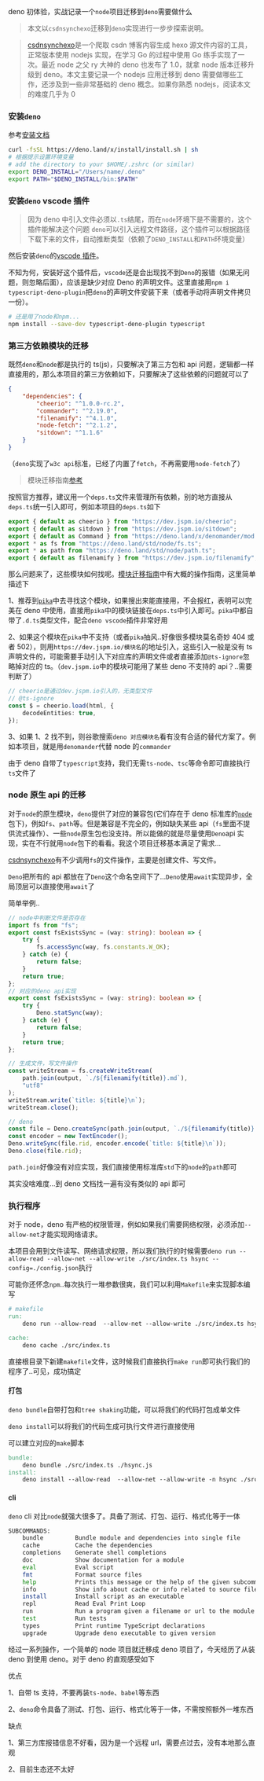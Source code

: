 deno 初体验，实战记录一个`node`项目迁移到`deno`需要做什么

> 本文以`csdnsynchexo`迁移到`deno`实现进行一步步探索说明。

> [csdnsynchexo](https://github.com/flytam/CsdnSyncHexo)是一个爬取 csdn 博客内容生成 hexo 源文件内容的工具，正常版本使用 nodejs 实现，在学习 Go 的过程中使用 Go 练手实现了一次。最近 node 之父 ry 大神的 deno 也发布了 1.0，就拿 node 版本迁移升级到 deno。本文主要记录一个 nodejs 应用迁移到 deno 需要做哪些工作，还涉及到一些非常基础的 deno 概念。如果你熟悉 nodejs，阅读本文的难度几乎为 0

### 安装`deno`

参考[安装文档](https://deno.land/#installation)

```bash
curl -fsSL https://deno.land/x/install/install.sh | sh
# 根据提示设置环境变量
# add the directory to your $HOME/.zshrc (or similar)
export DENO_INSTALL="/Users/name/.deno"
export PATH="$DENO_INSTALL/bin:$PATH"
```

### 安装`deno` vscode 插件

> 因为 deno 中引入文件必须以`.ts`结尾，而在`node`环境下是不需要的，这个插件能解决这个问题
> `deno`可以引入远程文件路径，这个插件可以根据路径下载下来的文件，自动推断类型（依赖了`DENO_INSTALL`和`PATH`环境变量）

然后安装`deno`的[vscode 插件](https://github.com/justjavac/typescript-deno-plugin)。

不知为何，安装好这个插件后，`vscode`还是会出现找不到`Deno`的报错（如果无问题，则忽略后面），应该是缺少对应 Deno 的声明文件。这里直接用`npm i typescript-deno-plugin`把`deno`的声明文件安装下来（或者手动将声明文件拷贝一份）。

```bash
# 还是用了node和npm...
npm install --save-dev typescript-deno-plugin typescript
```

### 第三方依赖模块的迁移

既然`deno`和`node`都是执行的 ts(js)，只要解决了第三方包和 api 问题，逻辑都一样直接用的，那么本项目的第三方依赖如下，只要解决了这些依赖的问题就可以了

```json
{
    "dependencies": {
        "cheerio": "^1.0.0-rc.2",
        "commander": "^2.19.0",
        "filenamify": "^4.1.0",
        "node-fetch": "^2.1.2",
        "sitdown": "^1.1.6"
    }
}
```

（`deno`实现了`w3c api`标准，已经了内置了`fetch`，不再需要用`node-fetch`了）

> 模块迁移指南[参考](https://denotutorials.net/migrating-your-npm-packages-to-deno.html)

按照官方推荐，建议用一个`deps.ts`文件来管理所有依赖，别的地方直接从`deps.ts`统一引入即可，例如本项目的`deps.ts`如下

```ts
export { default as cheerio } from "https://dev.jspm.io/cheerio";
export { default as sitdown } from "https://dev.jspm.io/sitdown";
export { default as Command } from "https://deno.land/x/denomander/mod.ts";
export * as fs from "https://deno.land/std/node/fs.ts";
export * as path from "https://deno.land/std/node/path.ts";
export { default as filenamify } from "https://dev.jspm.io/filenamify";
```

那么问题来了，这些模块如何找呢。[模块迁移指南](https://denotutorials.net/migrating-your-npm-packages-to-deno.html)中有大概的操作指南，这里简单描述下

1、推荐到[`pika`](https://www.pika.dev/cdn)中去寻找这个模块，如果搜出来能直接用，不会报红，表明可以完美在 deno 中使用，直接用`pika`中的模块链接在`deps.ts`中引入即可。`pika`中都自带了`.d.ts`类型文件，配合`deno vscode`插件非常好用

2、如果这个模块在`pika`中不支持（或者`pika`抽风..好像很多模块莫名奇妙 404 或者 502），则用`https://dev.jspm.io/模块名`的地址引入，这些引入一般是没有 ts 声明文件的，可能需要手动引入下对应库的声明文件或者直接添加`@ts-ignore`忽略掉对应的 ts。（`dev.jspm.io`中的模块可能用了某些 deno 不支持的 api？..需要判断了）

```ts
// cheerio是通过dev.jspm.io引入的，无类型文件
// @ts-ignore
const $ = cheerio.load(html, {
    decodeEntities: true,
});
```

3、如果 1、2 找不到，则谷歌搜索`deno 对应模块名`看有没有合适的替代方案了。例如本项目，就是用`denomander`代替 node 的`commander`

由于 deno 自带了`typescript`支持，我们无需`ts-node`、`tsc`等命令即可直接执行`ts`文件了

### node 原生 api 的迁移

对于`node`的原生模块，`deno`提供了对应的兼容包(它们存在于 deno 标准库的[`node`](https://github.com/denoland/deno/tree/master/std/node)包下)，例如`fs`、`path`等。但是兼容是不完全的，例如缺失某些 api（`fs`里面不提供流式操作）、一些`node`原生包也没支持。所以能做的就是尽量使用`Deno`api 实现，实在不行就用`node`包下的看看。我这个项目迁移基本满足了需求...

[csdnsynchexo](https://github.com/flytam/CsdnSyncHexo)有不少调用`fs`的文件操作，主要是创建文件、写文件。

`Deno`把所有的 api 都放在了`Deno`这个命名空间下了...`Deno`使用`await`实现异步，全局顶层可以直接使用`await`了

简单举例..

```ts
// node中判断文件是否存在
import fs from "fs";
export const fsExistsSync = (way: string): boolean => {
    try {
        fs.accessSync(way, fs.constants.W_OK);
    } catch (e) {
        return false;
    }
    return true;
};
// 对应的deno api实现
export const fsExistsSync = (way: string): boolean => {
    try {
        Deno.statSync(way);
    } catch (e) {
        return false;
    }
    return true;
};
```

```ts
// 生成文件，写文件操作
const writeStream = fs.createWriteStream(
    path.join(output, `./${filenamify(title)}.md`),
    "utf8"
);
writeStream.write(`title: ${title}\n`);
writeStream.close();

// deno
const file = Deno.createSync(path.join(output, `./${filenamify(title)}.md`));
const encoder = new TextEncoder();
Deno.writeSync(file.rid, encoder.encode(`title: ${title}\n`));
Deno.close(file.rid);
```

`path.join`好像没有对应实现，我们直接使用标准库`std`下的`node`的`path`即可

其实没啥难度...到 deno 文档找一遍有没有类似的 api 即可

### 执行程序

对于 node，deno 有严格的权限管理，例如如果我们需要网络权限，必须添加`--allow-net`才能实现网络请求。

本项目会用到文件读写、网络请求权限，所以我们执行的时候需要`deno run --allow-read --allow-net --allow-write ./src/index.ts hsync --config=./config.json`执行

可能你还怀念`npm`..每次执行一堆参数很爽，我们可以利用`Makefile`来实现脚本编写

```makefile
# makefile
run:
	deno run --allow-read  --allow-net --allow-write ./src/index.ts hsync --config=./config.json

cache:
	deno cache ./src/index.ts
```

直接根目录下新建`makefile`文件，这时候我们直接执行`make run`即可执行我们的程序了..可见，成功搞定

#### 打包

`deno bundle`自带打包和`tree shaking`功能，可以将我们的代码打包成单文件

`deno install`可以将我们的代码生成可执行文件进行直接使用

可以建立对应的`make`脚本

```makefile
bundle:
	deno bundle ./src/index.ts ./hsync.js
install:
	deno install --allow-read  --allow-net --allow-write -n hsync ./src/index.ts
```

#### cli

`deno` cli 对比`node`就强大很多了。具备了测试、打包、运行、格式化等于一体

```bash
SUBCOMMANDS:
    bundle         Bundle module and dependencies into single file
    cache          Cache the dependencies
    completions    Generate shell completions
    doc            Show documentation for a module
    eval           Eval script
    fmt            Format source files
    help           Prints this message or the help of the given subcommand(s)
    info           Show info about cache or info related to source file
    install        Install script as an executable
    repl           Read Eval Print Loop
    run            Run a program given a filename or url to the module
    test           Run tests
    types          Print runtime TypeScript declarations
    upgrade        Upgrade deno executable to given version
```

经过一系列操作，一个简单的 node 项目就迁移成 deno 项目了，今天经历了从装 deno 到使用 deno。对于 deno 的直观感受如下

优点

1、自带 ts 支持，不要再装`ts-node`、`babel`等东西

2、`deno`命令具备了测试、打包、运行、格式化等于一体，不需按照额外一堆东西

缺点

1、第三方库报错信息不好看，因为是一个远程 url，需要点过去，没有本地那么直观

2、目前生态还不太好
